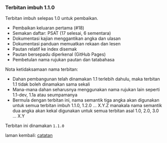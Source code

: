 ---
---

### Terbitan imbuh 1.1.0

Terbitan imbuh selepas 1.0 untuk pembaikan.

* Pembaikan keluaran pertama (#18)
* Semakan daftar: PSAT (17 selesai, 6 sementara)
* Dokumentasi kajian menggantikan angka dan ulasan
* Dokumentasi panduan memuatkan rekaan dan lesen
* Pautan relatif ke index disemak
* Pautan bersepadu diperkenal (GitHub Pages)
* Pembetulan nama rujukan pautan dan tatabahasa

Nota ketidaksamaan nama terbitan:

* Dahan pembangunan telah dinamakan 1.1 terlebih dahulu,
maka terbitan 1.1 tidak boleh dinamakan sama sekali
* Mana-mana dahan seharusnya menggunakan nama rujukan lain
seperti 1.1-dev, 1.1a atau seumpamanya
* Bermula dengan terbitan ini, nama semantik tiga angka
akan digunakan untuk semua terbitan imbuh 1.1.0, 1.2.0
... X.Y.Z manakala nama semantik dua angka akan kekal
digunakan untuk semua terbitan asal 1.0, 2.0, 3.0 ... X.Y

Terbitan ini dinamakan `1.1.0`

laman kembali: [catatan][0]

  [0]: ../index.md
